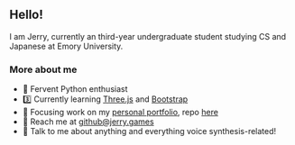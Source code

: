 ## Hello!

I am Jerry, currently an third-year undergraduate student studying CS and Japanese at Emory University.

### More about me
- 🐍 Fervent Python enthusiast
- 3️⃣ Currently learning [Three.js](https://threejs.org/) and [Bootstrap](https://getbootstrap.com/)
- 📃 Focusing work on my [personal portfolio](http://jerry.games/), repo [here](https://github.com/Jerrybibo/personal-portfolio)
- 📧 Reach me at [github@jerry.games](mailto:github@jerry.games)
- 🎤 Talk to me about anything and everything voice synthesis-related!

